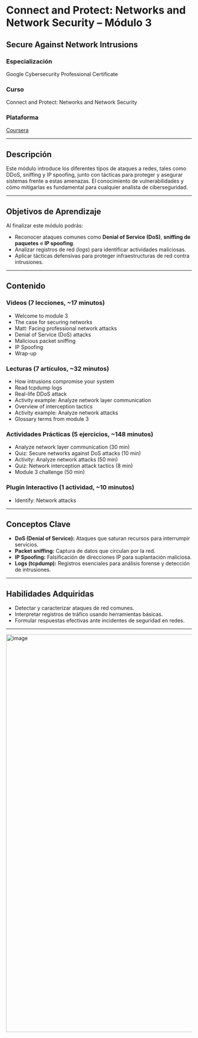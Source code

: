 # Connect and Protect: Networks and Network Security – Módulo 3  
## Secure Against Network Intrusions

### Especialización  
Google Cybersecurity Professional Certificate

### Curso  
Connect and Protect: Networks and Network Security

### Plataforma  
[Coursera](https://www.coursera.org/learn/networks-and-network-security)

---

## Descripción

Este módulo introduce los diferentes tipos de ataques a redes, tales como DDoS, sniffing y IP spoofing, junto con tácticas para proteger y asegurar sistemas frente a estas amenazas. El conocimiento de vulnerabilidades y cómo mitigarlas es fundamental para cualquier analista de ciberseguridad.

---

## Objetivos de Aprendizaje

Al finalizar este módulo podrás:

- Reconocer ataques comunes como **Denial of Service (DoS)**, **sniffing de paquetes** e **IP spoofing**.  
- Analizar registros de red (*logs*) para identificar actividades maliciosas.  
- Aplicar tácticas defensivas para proteger infraestructuras de red contra intrusiones.

---

## Contenido

### Videos (7 lecciones, ~17 minutos)

- Welcome to module 3  
- The case for securing networks  
- Matt: Facing professional network attacks  
- Denial of Service (DoS) attacks  
- Malicious packet sniffing  
- IP Spoofing  
- Wrap-up  

### Lecturas (7 artículos, ~32 minutos)

- How intrusions compromise your system  
- Read tcpdump logs  
- Real-life DDoS attack  
- Activity example: Analyze network layer communication  
- Overview of interception tactics  
- Activity example: Analyze network attacks  
- Glossary terms from module 3  

### Actividades Prácticas (5 ejercicios, ~148 minutos)

- Analyze network layer communication (30 min)  
- Quiz: Secure networks against DoS attacks (10 min)  
- Activity: Analyze network attacks (50 min)  
- Quiz: Network interception attack tactics (8 min)  
- Module 3 challenge (50 min)  

### Plugin Interactivo (1 actividad, ~10 minutos)

- Identify: Network attacks  

---

## Conceptos Clave

- **DoS (Denial of Service):** Ataques que saturan recursos para interrumpir servicios.  
- **Packet sniffing:** Captura de datos que circulan por la red.  
- **IP Spoofing:** Falsificación de direcciones IP para suplantación maliciosa.  
- **Logs (tcpdump):** Registros esenciales para análisis forense y detección de intrusiones.

---

## Habilidades Adquiridas

- Detectar y caracterizar ataques de red comunes.  
- Interpretar registros de tráfico usando herramientas básicas.  
- Formular respuestas efectivas ante incidentes de seguridad en redes.

---

<img width="1920" height="1080" alt="image" src="https://github.com/user-attachments/assets/7e86f218-aec4-4c36-a75f-926044a28b00" />

